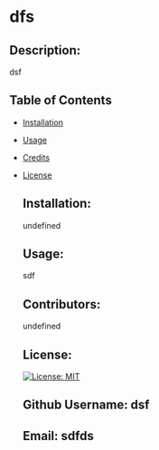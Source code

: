 # dfs

  ## Description:
  dsf

   ## Table of Contents
* [Installation](#installation)
* [Usage](#usage)
* [Credits](#credits)
* [License](#license)
  
  ## Installation:
  undefined

  ## Usage:
  sdf

  ## Contributors:
  undefined
  ## License:

  [![License: MIT](https://img.shields.io/badge/License-MIT-yellow.svg)](https://opensource.org/licenses/MIT)

  ## Github Username:  dsf

  ## Email: sdfds
